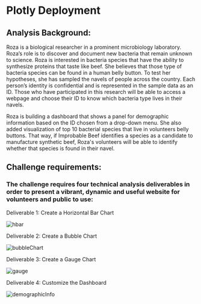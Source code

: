 # Plotly Deployment

## Analysis Background:
Roza is a biological researcher in a prominent microbiology laboratory. Roza’s role is to discover and document new bacteria that remain unknown to science. Roza is interested in bacteria species that have the ability to synthesize proteins that taste like beef. She believes that those type of bacteria species can be found in a human belly button. To test her hypotheses, she has sampled the navels of people across the country. Each person’s identity is confidential and is represented in the sample data as an ID. Those who have participated in this research will be able to access a webpage and choose their ID to know which bacteria type lives in their navels.

Roza is building a dashboard that shows a panel for demographic information based on the ID chosen from a drop-down menu. She also added visualization of top 10 bacterial species that live in volunteers belly buttons. That way, if Improbable Beef identifies a species as a candidate to manufacture synthetic beef, Roza's volunteers will be able to identify whether that species is found in their navel.

## Challenge requirements: 

### The challenge requires four technical analysis deliverables in order to present a vibrant, dynamic and useful website for volunteers and public to use:

Deliverable 1: Create a Horizontal Bar Chart

![hbar](https://user-images.githubusercontent.com/88908758/141520671-add8dadf-a65f-4b84-84dd-ac06971f857b.PNG)

Deliverable 2: Create a Bubble Chart

![bubbleChart](https://user-images.githubusercontent.com/88908758/141520715-a0a429ad-141e-448c-8604-ec2a923b8c7d.PNG)

Deliverable 3: Create a Gauge Chart

![gauge](https://user-images.githubusercontent.com/88908758/141520753-cc1ce57b-5cfd-419d-86c9-fcc87ef7fd14.PNG)

Deliverable 4: Customize the Dashboard

![demographicInfo](https://user-images.githubusercontent.com/88908758/141520796-d3fabe68-7e81-40f2-85c7-593933833edf.PNG)
